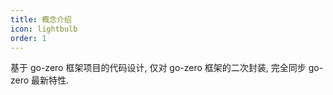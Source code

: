 ```yaml
---
title: 概念介绍
icon: lightbulb
order: 1
---
```


基于 go-zero 框架项目的代码设计, 仅对 go-zero 框架的二次封装, 完全同步 go-zero 最新特性.
